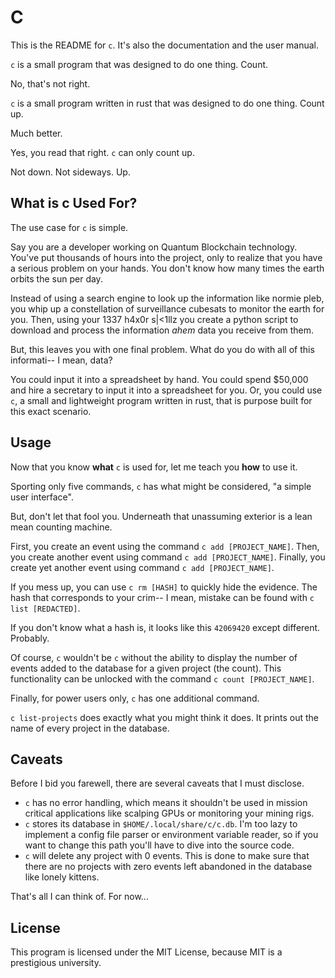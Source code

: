 # C

This is the README for `c`.
It's also the documentation and the user manual.

`c` is a small program that was designed to do one thing.
Count.

No, that's not right. 

`c` is a small program written in rust that was designed to do one thing.
Count up.

Much better.

Yes, you read that right.
`c` can only count up.

Not down.
Not sideways.
Up.

## What is c Used For?

The use case for `c` is simple.

Say you are a developer working on Quantum Blockchain technology.
You've put thousands of hours into the project, only to realize that you have a serious problem on your hands. 
You don't know how many times the earth orbits the sun per day.

Instead of using a search engine to look up the information like normie pleb, you whip up a constellation of surveillance cubesats to monitor the earth for you.
Then, using your 1337 h4x0r s|<1llz you create a python script to download and process the information *ahem* data you receive from them. 

But, this leaves you with one final problem.
What do you do with all of this informati-- I mean, data?

You could input it into a spreadsheet by hand.
You could spend $50,000 and hire a secretary to input it into a spreadsheet for you. 
Or, you could use `c`, a small and lightweight program written in rust, that is purpose built for this exact scenario. 

## Usage

Now that you know __what__ `c` is used for, let me teach you __how__ to use it. 

Sporting only five commands, `c` has what might be considered, "a simple user interface". 

But, don't let that fool you. 
Underneath that unassuming exterior is a lean mean counting machine.

First, you create an event using the command `c add [PROJECT_NAME]`.
Then, you create another event using command `c add [PROJECT_NAME]`.
Finally, you create yet another event using command `c add [PROJECT_NAME]`.

If you mess up, you can use `c rm [HASH]` to quickly hide the evidence.
The hash that corresponds to your crim-- I mean, mistake can be found with `c list [REDACTED]`.

If you don't know what a hash is, it looks like this `42069420` except different.
Probably.

Of course, `c` wouldn't be `c` without the ability to display the number of events added to the database for a given project (the count).
This functionality can be unlocked with the command `c count [PROJECT_NAME]`.

Finally, for power users only, `c` has one additional command.

`c list-projects` does exactly what you might think it does. 
It prints out the name of every project in the database. 

## Caveats

Before I bid you farewell, there are several caveats that I must disclose. 

* `c` has no error handling, which means it shouldn't be used in mission critical applications like scalping GPUs or monitoring your mining rigs. 
* `c` stores its database in `$HOME/.local/share/c/c.db`. I'm too lazy to implement a config file parser or environment variable reader, so if you want to change this path you'll have to dive into the source code. 
* `c` will delete any project with 0 events. This is done to make sure that there are no projects with zero events left abandoned in the database like lonely kittens.

That's all I can think of.
For now...

## License

This program is licensed under the MIT License, because MIT is a prestigious university.
